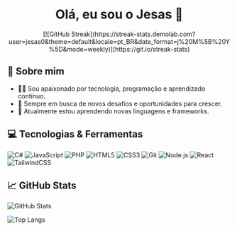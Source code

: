 <h1 align="center">Olá, eu sou o Jesas 👋</h1>

<p align="center">
   [![GitHub Streak](https://streak-stats.demolab.com?user=jesas0&theme=default&locale=pt_BR&date_format=j%20M%5B%20Y%5D&mode=weekly)](https://git.io/streak-stats)
</p>

## 🚀 Sobre mim

- 👨‍💻 Sou apaixonado por tecnologia, programação e aprendizado contínuo.
- 🎯 Sempre em busca de novos desafios e oportunidades para crescer.
- 🌱 Atualmente estou aprendendo novas linguagens e frameworks.

## 💻 Tecnologias & Ferramentas

![C#](https://img.shields.io/badge/-C%23-239120?style=flat-square&logo=c-sharp&logoColor=white)
![JavaScript](https://img.shields.io/badge/-JavaScript-F7DF1E?style=flat-square&logo=javascript&logoColor=black)
![PHP](https://img.shields.io/badge/-PHP-777BB4?style=flat-square&logo=php&logoColor=white)
![HTML5](https://img.shields.io/badge/-HTML5-E34F26?style=flat-square&logo=html5&logoColor=white)
![CSS3](https://img.shields.io/badge/-CSS3-1572B6?style=flat-square&logo=css3)
![Git](https://img.shields.io/badge/-Git-F05032?style=flat-square&logo=git&logoColor=white)
![Node.js](https://img.shields.io/badge/-Node.js-339933?style=flat-square&logo=node.js&logoColor=white)
![React](https://img.shields.io/badge/-React-61DAFB?style=flat-square&logo=react&logoColor=black)
![TailwindCSS](https://img.shields.io/badge/-TailwindCSS-06B6D4?style=flat-square&logo=tailwindcss&logoColor=white)

## 📈 GitHub Stats

![GitHub Stats](https://github-readme-stats.vercel.app/api?username=jesas0&show_icons=true&theme=default)

![Top Langs](https://github-readme-stats.vercel.app/api/top-langs/?username=jesas0&layout=compact&theme=default)
